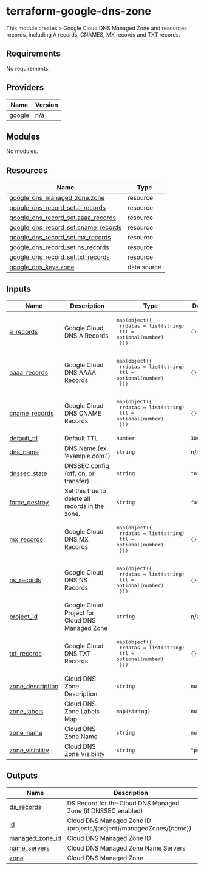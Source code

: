 # terraform-google-dns-zone

This module creates a Google Cloud DNS Managed Zone and resources records, including A records, CNAMES, MX records and TXT records.

<!-- BEGIN_TF_DOCS -->
## Requirements

No requirements.

## Providers

| Name | Version |
|------|---------|
| <a name="provider_google"></a> [google](#provider\_google) | n/a |

## Modules

No modules.

## Resources

| Name | Type |
|------|------|
| [google_dns_managed_zone.zone](https://registry.terraform.io/providers/hashicorp/google/latest/docs/resources/dns_managed_zone) | resource |
| [google_dns_record_set.a_records](https://registry.terraform.io/providers/hashicorp/google/latest/docs/resources/dns_record_set) | resource |
| [google_dns_record_set.aaaa_records](https://registry.terraform.io/providers/hashicorp/google/latest/docs/resources/dns_record_set) | resource |
| [google_dns_record_set.cname_records](https://registry.terraform.io/providers/hashicorp/google/latest/docs/resources/dns_record_set) | resource |
| [google_dns_record_set.mx_records](https://registry.terraform.io/providers/hashicorp/google/latest/docs/resources/dns_record_set) | resource |
| [google_dns_record_set.ns_records](https://registry.terraform.io/providers/hashicorp/google/latest/docs/resources/dns_record_set) | resource |
| [google_dns_record_set.txt_records](https://registry.terraform.io/providers/hashicorp/google/latest/docs/resources/dns_record_set) | resource |
| [google_dns_keys.zone](https://registry.terraform.io/providers/hashicorp/google/latest/docs/data-sources/dns_keys) | data source |

## Inputs

| Name | Description | Type | Default | Required |
|------|-------------|------|---------|:--------:|
| <a name="input_a_records"></a> [a\_records](#input\_a\_records) | Google Cloud DNS A Records | <pre>map(object({<br>    rrdatas = list(string)<br>    ttl     = optional(number)<br>  }))</pre> | `{}` | no |
| <a name="input_aaaa_records"></a> [aaaa\_records](#input\_aaaa\_records) | Google Cloud DNS AAAA Records | <pre>map(object({<br>    rrdatas = list(string)<br>    ttl     = optional(number)<br>  }))</pre> | `{}` | no |
| <a name="input_cname_records"></a> [cname\_records](#input\_cname\_records) | Google Cloud DNS CNAME Records | <pre>map(object({<br>    rrdatas = list(string)<br>    ttl     = optional(number)<br>  }))</pre> | `{}` | no |
| <a name="input_default_ttl"></a> [default\_ttl](#input\_default\_ttl) | Default TTL | `number` | `300` | no |
| <a name="input_dns_name"></a> [dns\_name](#input\_dns\_name) | DNS Name (ex. 'example.com.') | `string` | n/a | yes |
| <a name="input_dnssec_state"></a> [dnssec\_state](#input\_dnssec\_state) | DNSSEC config (off, on, or transfer) | `string` | `"off"` | no |
| <a name="input_force_destroy"></a> [force\_destroy](#input\_force\_destroy) | Set this true to delete all records in the zone. | `string` | `false` | no |
| <a name="input_mx_records"></a> [mx\_records](#input\_mx\_records) | Google Cloud DNS MX Records | <pre>map(object({<br>    rrdatas = list(string)<br>    ttl     = optional(number)<br>  }))</pre> | `{}` | no |
| <a name="input_ns_records"></a> [ns\_records](#input\_ns\_records) | Google Cloud DNS NS Records | <pre>map(object({<br>    rrdatas = list(string)<br>    ttl     = optional(number)<br>  }))</pre> | `{}` | no |
| <a name="input_project_id"></a> [project\_id](#input\_project\_id) | Google Cloud Project for Cloud DNS Managed Zone | `string` | n/a | yes |
| <a name="input_txt_records"></a> [txt\_records](#input\_txt\_records) | Google Cloud DNS TXT Records | <pre>map(object({<br>    rrdatas = list(string)<br>    ttl     = optional(number)<br>  }))</pre> | `{}` | no |
| <a name="input_zone_description"></a> [zone\_description](#input\_zone\_description) | Cloud DNS Zone Description | `string` | `null` | no |
| <a name="input_zone_labels"></a> [zone\_labels](#input\_zone\_labels) | Cloud DNS Zone Labels Map | `map(string)` | `null` | no |
| <a name="input_zone_name"></a> [zone\_name](#input\_zone\_name) | Cloud DNS Zone Name | `string` | `null` | no |
| <a name="input_zone_visibility"></a> [zone\_visibility](#input\_zone\_visibility) | Cloud DNS Zone Visibility | `string` | `"public"` | no |

## Outputs

| Name | Description |
|------|-------------|
| <a name="output_ds_records"></a> [ds\_records](#output\_ds\_records) | DS Record for the Cloud DNS Managed Zone (if DNSSEC enabled) |
| <a name="output_id"></a> [id](#output\_id) | Cloud DNS Managed Zone ID (projects/{project}/managedZones/{name}) |
| <a name="output_managed_zone_id"></a> [managed\_zone\_id](#output\_managed\_zone\_id) | Cloud DNS Managed Zone ID |
| <a name="output_name_servers"></a> [name\_servers](#output\_name\_servers) | Cloud DNS Managed Zone Name Servers |
| <a name="output_zone"></a> [zone](#output\_zone) | Cloud DNS Managed Zone |
<!-- END_TF_DOCS -->
